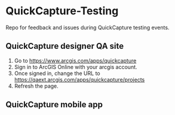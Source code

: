 # QuickCapture-Testing
Repo for feedback and issues during QuickCapture testing events.


## QuickCapture designer QA site
1. Go to https://www.arcgis.com/apps/quickcapture
2. Sign in to ArcGIS Online with your arcgis account.
3. Once signed in, change the URL to https://qaext.arcgis.com/apps/quickcapture/projects
4. Refresh the page.


## QuickCapture mobile app

